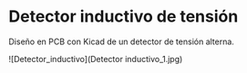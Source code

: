 # Detector inductivo de tensión

Diseño en PCB con Kicad de un detector de tensión alterna.

![Detector_inductivo](Detector inductivo_1.jpg)

